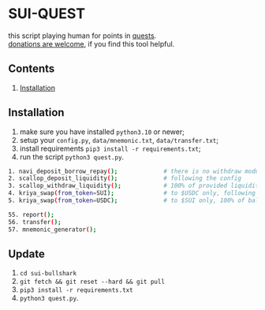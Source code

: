 # SUI-QUEST

this script playing human for points in [quests](https://quests.mystenlabs.com/).<br>
[donations are welcome](https://cyberomanov.tech/WTF_donate), if you find this tool helpful.

## Contents
1. [Installation](https://github.com/cyberomanov/sui-bullshark#installation)

## Installation
1. make sure you have installed `python3.10` or newer;
2. setup your `config.py`, `data/mnemonic.txt`, `data/transfer.txt`;
3. install requirements `pip3 install -r requirements.txt`;
4. run the script `python3 quest.py`.
```bash
1. navi_deposit_borrow_repay();             # there is no withdraw module!
2. scallop_deposit_liquidity();             # following the config
3. scallop_withdraw_liquidity();            # 100% of provided liquidity
4. kriya_swap(from_token=SUI);              # to $USDC only, following the config
5. kriya_swap(from_token=USDC);             # to $SUI only, 100% of balance

55. report();
56. transfer();
57. mnemonic_generator();
```
## Update
1. `cd sui-bullshark`
2. `git fetch && git reset --hard && git pull`
3. `pip3 install -r requirements.txt`
4. `python3 quest.py`.